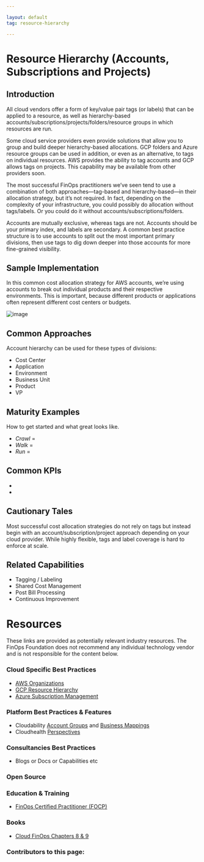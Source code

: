 ```yaml
---

layout: default
tag: resource-hierarchy

---
```


# Resource Hierarchy (Accounts, Subscriptions and Projects)

## Introduction 

All cloud vendors offer a form of key/value pair tags (or labels) that can be applied to a resource, as well as hierarchy-based accounts/subscriptions/projects/folders/resource groups in which resources are run. 

Some cloud service providers even provide solutions that allow you to group and build deeper hierarchy-based allocations. GCP folders and Azure resource groups can be used in addition, or even as an alternative, to tags on individual resources. AWS provides the ability to tag accounts and GCP allows tags on projects. This capability may be available from other providers soon. 

The most successful FinOps practitioners we’ve seen tend to use a combination of both approaches—tag-based and hierarchy-based—in their allocation strategy, but it’s not required. In fact, depending on the complexity of your infrastructure, you could possibly do allocation without tags/labels. Or you could do it without accounts/subscriptions/folders. 

Accounts are mutually exclusive, whereas tags are not. Accounts should be your primary index, and labels are secondary. A common best practice structure is to use accounts to split out the most important primary divisions, then use tags to dig down deeper into those accounts for more fine-grained visibility.

## Sample Implementation


In this common cost allocation strategy for AWS accounts, we’re using accounts to break out individual products and their respective environments. This is important, because different products or applications often represent different cost centers or budgets.    

![image](/img/framework/resource-hierarchy.png)

## Common Approaches

Account hierarchy can be used for these types of divisions:

- Cost Center
- Application
- Environment
- Business Unit
- Product 
- VP

## Maturity Examples

How to get started and what great looks like.

- *Crawl* = 
- *Walk* = 
- *Run* = 

## Common KPIs

- 
-

## Cautionary Tales

Most successful cost allocation strategies do not rely on tags but instead begin with an account/subscription/project approach depending on your cloud provider. While highly flexible, tags and label coverage is hard to enforce at scale.

## Related Capabilities

- Tagging / Labeling
- Shared Cost Management
- Post Bill Processing
- Continuous Improvement

# Resources

These links are provided as potentially relevant industry resources. The FinOps Foundation does not recommend any individual technology vendor and is not responsible for the content below.

### Cloud Specific Best Practices

- [AWS Organizations](https://docs.aws.amazon.com/organizations/latest/userguide/orgs_getting-started_concepts.html)
- [GCP Resource Hierarchy](https://cloud.google.com/resource-manager/docs/cloud-platform-resource-hierarchy)
- [Azure Subscription Management](https://docs.microsoft.com/en-us/azure/cloud-adoption-framework/ready/azure-best-practices/organize-subscriptions)

### Platform Best Practices & Features
- Cloudability [Account Groups](https://support.cloudability.com/hc/en-us/articles/205000517-Accounts-Account-Groups-) and [Business Mappings](https://support.cloudability.com/hc/en-us/articles/360012211374-Business-Mapping-Allocating-Costs-Using-Business-Dimensions)
- Cloudhealth [Perspectives](https://www.cloudhealthtech.com/blog/understanding-cloudhealth-perspectives)

### Consultancies Best Practices
- Blogs or Docs or Capabilities etc

### Open Source


### Education & Training
- [FinOps Certified Practitioner (FOCP)](https://www.finops.org/certification/)

### Books

- [Cloud FinOps Chapters 8 & 9](https://www.amazon.com/Cloud-FinOps-Collaborative-Real-Time-Management/dp/1492054623)

### Contributors to this page:


